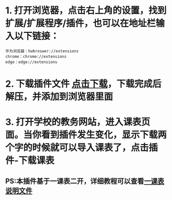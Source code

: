 
# 1. 打开浏览器，点击右上角的设置，找到扩展/扩展程序/插件，也可以在地址栏输入以下链接：
```
华为浏览器：hwbroswer://extensions
chrome：chrome://extensions
edge：edge://extensions
```


# 2. 下载插件文件 [点击下载](https://github.com/crxcrxcrx/misc/blob/main/plugin/build/plugin.zip)，下载完成后解压，并添加到浏览器里面
# 3. 打开学校的教务网站，进入课表页面。当你看到插件发生变化，显示下载两个字的时候就可以导入课表了，点击插件-下载课表

## PS:本插件基于一课表二开，详细教程可以查看[一课表说明文件](https://gitee.com/ffffffds/htmlcourse/blob/master/download.md#%E4%B8%80%E8%AF%BE%E8%A1%A8%E6%95%99%E5%8A%A1%E5%AF%BC%E5%85%A5%E6%95%99%E7%A8%8B%E7%94%B5%E8%84%91%E7%89%88)